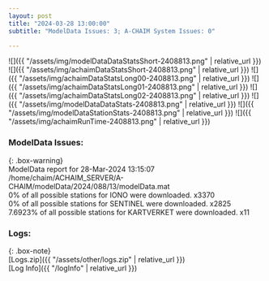 ```yaml
---
layout: post
title: "2024-03-28 13:00:00"
subtitle: "ModelData Issues: 3; A-CHAIM System Issues: 0"

---
```


![]({{ "/assets/img/modelDataDataStatsShort-2408813.png" | relative_url }})
![]({{ "/assets/img/achaimDataStatsShort-2408813.png" | relative_url }})
![]({{ "/assets/img/achaimDataStatsLong00-2408813.png" | relative_url }})
![]({{ "/assets/img/achaimDataStatsLong01-2408813.png" | relative_url }})
![]({{ "/assets/img/achaimDataStatsLong02-2408813.png" | relative_url }})
![]({{ "/assets/img/modelDataDataStats-2408813.png" | relative_url }})
![]({{ "/assets/img/modelDataStationStats-2408813.png" | relative_url }})
![]({{ "/assets/img/achaimRunTime-2408813.png" | relative_url }})


### ModelData Issues:  
  
{: .box-warning}  
 ModelData report for 28-Mar-2024 13:15:07   
 /home/chaim/ACHAIM_SERVER/A-CHAIM/modelData/2024/088/13/modelData.mat   
 0% of all possible stations for IONO were downloaded. x3370   
 0% of all possible stations for SENTINEL were downloaded. x2825   
 7.6923% of all possible stations for KARTVERKET were downloaded. x11   
  


### Logs:  
  
{: .box-note}  
[Logs.zip]({{ "/assets/other/logs.zip" | relative_url }})  
[Log Info]({{ "/logInfo" | relative_url }})  
